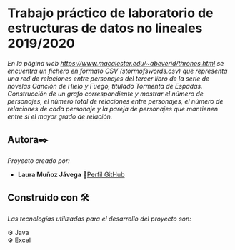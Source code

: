 # Trabajo práctico de laboratorio de estructuras de datos no lineales 2019/2020

_En la página web https://www.macalester.edu/~abeverid/thrones.html se encuentra un fichero en formato
CSV (stormofswords.csv) que representa una red de relaciones entre personajes del tercer libro de la serie
de novelas Canción de Hielo y Fuego, titulado Tormenta de Espadas._ <br>
_Construcción de un grafo correspondiente y mostrar el número de personajes, el número total de relaciones
entre personajes, el número de relaciones de cada personaje y la pareja de personajes que
mantienen entre sí el mayor grado de relación._ 

## Autora✒️

_Proyecto creado por:_

* **Laura Muñoz Jávega** 📢[Perfil GitHub](https://lauritajavega99.github.io/)

## Construido con 🛠️

_Las tecnologías utilizadas para el desarrollo del proyecto son:_

⚙️ Java <br>
⚙️ Excel <br>


